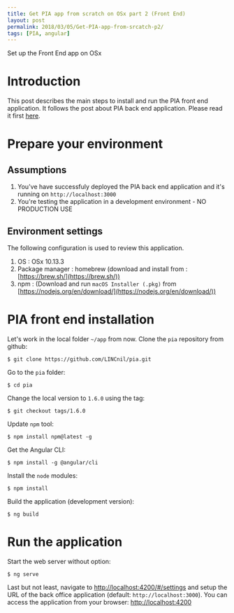 ```yaml
---
title: Get PIA app from scratch on OSx part 2 (Front End)
layout: post
permalink: 2018/03/05/Get-PIA-app-from-srcatch-p2/
tags: [PIA, angular]
---
```

Set up the Front End app on OSx

# Introduction

This post describes the main steps to install and run the PIA front end application.
It follows the post about PIA back end application. Please read it first [here](/2018/03/03/Get-PIA-app-from-srcatch-p1).

# Prepare your environment

## Assumptions 

1. You've have successfuly deployed the PIA back end application and it's running on `http://localhost:3000`
2. You're testing the application in a development environment - NO PRODUCTION USE


## Environment settings 

The following configuration is used to review this application.

1. OS : OSx 10.13.3
2. Package manager : homebrew (download and install from : [https://brew.sh/](https://brew.sh/))
3. npm : (Download and run `macOS Installer (.pkg)` from [https://nodejs.org/en/download/](https://nodejs.org/en/download/))


# PIA front end installation

Let's work in the local folder `~/app` from now. Clone the `pia` repository from github:
```
$ git clone https://github.com/LINCnil/pia.git
```

Go to the `pia` folder:
```
$ cd pia
```

Change the local version to `1.6.0` using the tag:
``` 
$ git checkout tags/1.6.0
```

Update `npm` tool:
```
$ npm install npm@latest -g
```

Get the Angular CLI:
```
$ npm install -g @angular/cli
```

Install the `node` modules:
```
$ npm install
```

Build the application (development version):
```
$ ng build
```


# Run the application

Start the web server without option:
```
$ ng serve
```

Last but not least, navigate to [http://localhost:4200/#/settings](http://localhost:4200/#/settings) and setup the URL of the back office application (default: `http://localhost:3000`). You can access the application from your browser: [http://localhost:4200](http://localhost:4200)
